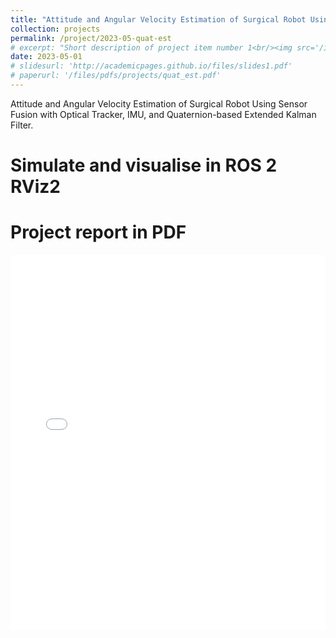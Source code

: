 ```yaml
---
title: "Attitude and Angular Velocity Estimation of Surgical Robot Using Sensor Fusion with Optical Tracker, IMU, and Quaternion-based Extended Kalman Filter"
collection: projects
permalink: /project/2023-05-quat-est
# excerpt: "Short description of project item number 1<br/><img src='/images/500x300.png'>"
date: 2023-05-01
# slidesurl: 'http://academicpages.github.io/files/slides1.pdf'
# paperurl: '/files/pdfs/projects/quat_est.pdf'
---
```


Attitude and Angular Velocity Estimation of Surgical Robot Using Sensor Fusion with Optical Tracker, IMU, and Quaternion-based Extended Kalman Filter.

Simulate and visualise in ROS 2 RViz2
======

Project report in PDF
======
<embed src="/files/pdfs/projects/quat_est.pdf" type="application/pdf" width="100%" height="600px" />

